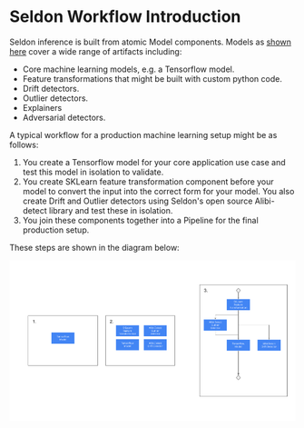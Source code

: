 # Seldon Workflow Introduction

Seldon inference is built from atomic Model components. Models as [shown here](../models/inference-artifacts/index) cover a wide range of artifacts including:

  * Core machine learning models, e.g. a Tensorflow model.
  * Feature transformations that might be built with custom python code.
  * Drift detectors.
  * Outlier detectors.
  * Explainers
  * Adversarial detectors.

A typical workflow for a production machine learning setup might be as follows:

 1. You create a Tensorflow model for your core application use case and test this model in isolation to validate.
 1. You create SKLearn feature transformation component before your model to convert the input into the correct form for your model. You also create Drift and Outlier detectors using Seldon's open source Alibi-detect library and test these in isolation. 
 1. You join these components together into a Pipeline for the final production setup.

These steps are shown in the diagram below:

![Workflow](./workflow.png)


